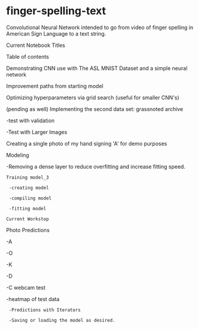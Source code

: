 # finger-spelling-text
Convolutional Neural Network intended to go from video of finger spelling in American Sign Language to a text string.


Current Notebook Titles



Table of contents

Demonstrating CNN use with The ASL MNIST Dataset and a simple neural network

Improvement paths from starting model

Optimizing hyperparameters via grid search (useful for smaller CNN's)

(pending as well) Implementing the second data set: grassnoted archive

 -test with validation

 -Test with Larger Images

Creating a single photo of my hand signing 'A' for demo purposes

Modeling

 -Removing a dense layer to reduce overfitting and increase fitting speed.

	Training model_3

	 -creating model

	 -compiling model

	 -fitting model

	Current Workstop

Photo Predictions

 -A

 -O

 -K

 -D

 -C webcam test

 -heatmap of test data

	 -Predictions with Iterators

	 -Saving or loading the model as desired.
